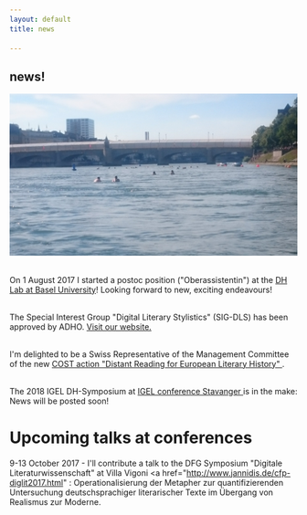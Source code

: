 ```yaml
---
layout: default
title: news

---
```



<h2>news!</h2>

<img src="images/bale.JPG" alt="bale" class="ri"/>

<p>
<br>On 1 August 2017 I started a postoc position ("Oberassistentin") at the <a href="http://dhlab.unibas.ch/" target="_blank">DH Lab at Basel University</a>! Looking forward to new, exciting endeavours!</b>
</p>


<p><br> The Special Interest Group "Digital Literary Stylistics" (SIG-DLS) has been approved by ADHO. <a href="http://dls.hypotheses.org" target="_blank"> Visit our website.</a></p>
<p><br> I'm delighted to be a Swiss Representative of the Management Committee of the new <a href="http://www.cost.eu/COST_Actions/ca/CA16204?" target="_blank"> COST action "Distant Reading for European Literary History" </a>.</p>
<p><br> The 2018 IGEL DH-Symposium at <a href="http://igel2018.no/" target="blank">IGEL conference Stavanger </a>is in the make: News will be posted soon!</p>

# Upcoming talks at conferences
9-13 October 2017 - I'll contribute a talk to the DFG Symposium "Digitale Literaturwissenschaft" at Villa Vigoni <a href="http://www.jannidis.de/cfp-diglit2017.html" </a>: Operationalisierung der Metapher zur quantifizierenden Untersuchung deutschsprachiger literarischer Texte im Übergang von Realismus zur Moderne.